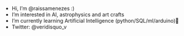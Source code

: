 - Hi, I’m @raissamenezes :)
- I’m interested in AI, astrophysics and art crafts
- I’m currently learning Artificial Intelligence (python/SQL/ml/arduino)🤖
- Twitter: @veridisquo_v

<!---
raissamenezes/raissamenezes is a ✨ special ✨ repository because its `README.md` (this file) appears on your GitHub profile.
You can click the Preview link to take a look at your changes.
--->
